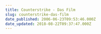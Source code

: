 ```yaml
---
title: Counterstrike - Das Film
slug: counterstrike-das-film
date_published: 2006-06-23T09:53:46.000Z
date_updated: 2018-08-22T09:37:47.000Z
---
```



